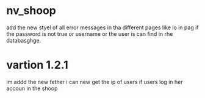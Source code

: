 # nv_shoop

add the new styel of all error messages in tha different pages like lo in pag if the password is not true or username  or the user is can find in rhe databasghge.
# vartion 1.2.1 
 <p>im addd the new fether i can new get the ip of users if users log in her accoun in the shoop
 </p>
